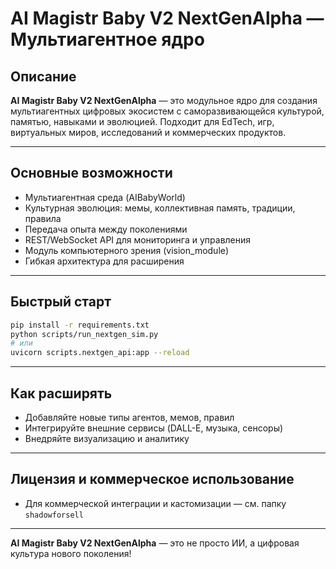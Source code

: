 # AI Magistr Baby V2 NextGenAlpha — Мультиагентное ядро

## Описание

**AI Magistr Baby V2 NextGenAlpha** — это модульное ядро для создания мультиагентных цифровых экосистем с саморазвивающейся культурой, памятью, навыками и эволюцией. Подходит для EdTech, игр, виртуальных миров, исследований и коммерческих продуктов.

---

## Основные возможности
- Мультиагентная среда (AIBabyWorld)
- Культурная эволюция: мемы, коллективная память, традиции, правила
- Передача опыта между поколениями
- REST/WebSocket API для мониторинга и управления
- Модуль компьютерного зрения (vision_module)
- Гибкая архитектура для расширения

---

## Быстрый старт
```bash
pip install -r requirements.txt
python scripts/run_nextgen_sim.py
# или
uvicorn scripts.nextgen_api:app --reload
```

---

## Как расширять
- Добавляйте новые типы агентов, мемов, правил
- Интегрируйте внешние сервисы (DALL-E, музыка, сенсоры)
- Внедряйте визуализацию и аналитику

---

## Лицензия и коммерческое использование
- Для коммерческой интеграции и кастомизации — см. папку `shadowforsell`

---

**AI Magistr Baby V2 NextGenAlpha** — это не просто ИИ, а цифровая культура нового поколения!
